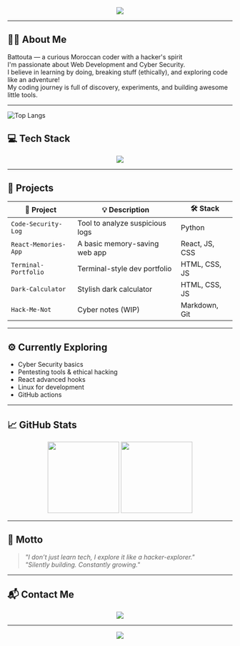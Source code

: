 <!-- WAVE HEADER -->

<p align="center">
  <img src="https://images.app.goo.gl/zVxCKVZgiy84cPo48" />
</p>

---

## 👩‍💻 About Me

Battouta — a curious Moroccan coder with a hacker's spirit  
I'm passionate about Web Development and Cyber Security.  
I believe in learning by doing, breaking stuff (ethically), and exploring code like an adventure!  
My coding journey is full of discovery, experiments, and building awesome little tools.

---
![Top Langs](https://github-readme-stats.vercel.app/api/top-langs/?username=battouta&layout=compact&theme=tokyonight)

## 💻 Tech Stack

<p align="center">
  <img src="https://skillicons.dev/icons?i=python,js,react,html,css,git,vscode,linux,github" />
</p>

---

## 🚀 Projects

| 🔧 Project | 💡 Description | 🛠️ Stack |
|-----------|----------------|----------|
| `Code-Security-Log` | Tool to analyze suspicious logs | Python |
| `React-Memories-App` | A basic memory-saving web app | React, JS, CSS |
| `Terminal-Portfolio` | Terminal-style dev portfolio | HTML, CSS, JS |
| `Dark-Calculator` | Stylish dark calculator | HTML, CSS, JS |
| `Hack-Me-Not` | Cyber notes (WIP) | Markdown, Git |

---

## ⚙️ Currently Exploring

- Cyber Security basics  
- Pentesting tools & ethical hacking  
- React advanced hooks  
- Linux for development  
- GitHub actions

---

## 📈 GitHub Stats

<p align="center">
  <img src="https://github-readme-stats.vercel.app/api?username=battouta&show_icons=true&theme=tokyonight" height="160"/>
  <img src="https://github-readme-stats.vercel.app/api/top-langs/?username=battouta&layout=compact&theme=tokyonight" height="160"/>
</p>

---

## 🧠 Motto

> *"I don’t just learn tech, I explore it like a hacker-explorer."*  
> *"Silently building. Constantly growing."*

---

## 📬 Contact Me

<p align="center">
  <a href="mailto:faaatimatou@gmail.com"><img src="https://img.shields.io/badge/Gmail-D14836?style=for-the-badge&logo=gmail&logoColor=white" /></a>
</p>

---

<p align="center">
  <img src="https://readme-typing-svg.demolab.com?font=Fira+Code&pause=1000&color=38BDF8&width=435&lines=Thanks+for+dropping+by!+%F0%9F%91%8B;Stay+curious%2C+stay+dangerous!+%F0%9F%92%AA" />
</p>
